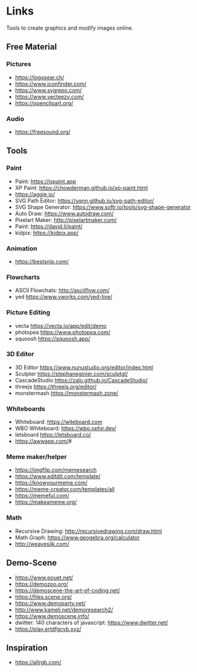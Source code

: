 # Links

Tools to create graphics and modify images online.

## Free Material

### Pictures

- <https://logosear.ch/>
- <https://www.iconfinder.com/>
- <https://www.svgrepo.com/>
- <https://www.vecteezy.com/>
- <https://openclipart.org/>

### Audio

- <https://freesound.org/>

## Tools

### Paint

- Paint: <https://jspaint.app>
- XP Paint: <https://chowderman.github.io/xp-paint.html>
- <https://aggie.io/>
- SVG Path Editor: <https://yqnn.github.io/svg-path-editor/>
- SVG Shape Generator: <https://www.softr.io/tools/svg-shape-generator>
- Auto Draw: <https://www.autodraw.com/>
- Pixelart Maker: <http://pixelartmaker.com/>
- Paint: <https://david.li/paint/>
- kidpix: <https://kidpix.app/>

### Animation

- <https://bestsnip.com/>

### Flowcharts

- ASCII Flowchats: <http://asciiflow.com/>
- yed <https://www.yworks.com/yed-live/>

### Picture Editing

- vecta <https://vecta.io/app/edit/demo>
- photopea <https://www.photopea.com/>
- squoosh <https://squoosh.app/>

### 3D Editor

- 3D Editor <https://www.nunustudio.org/editor/index.html>
- Sculpter <https://stephaneginier.com/sculptgl/>
- CascadeStudio <https://zalo.github.io/CascadeStudio/>
- threejs <https://threejs.org/editor/>
- monstermash <https://monstermash.zone/>

### Whiteboards

- Whiteboard: <https://witeboard.com>
- WBO Whiteboard: <https://wbo.ophir.dev/>
- letsboard <https://letsboard.co/>
- <https://awwapp.com/>#

### Meme maker/helper

- <https://imgflip.com/memesearch>
- <https://www.editdit.com/template/>
- <https://knowyourmeme.com/>
- <https://meme-creator.com/templates/all>
- <https://memeful.com/>
- <https://makeameme.org/>

### Math

- Recursive Drawing: <http://recursivedrawing.com/draw.html>
- Math Graph: <https://www.geogebra.org/calculator>
- <http://weavesilk.com/>

## Demo-Scene

- <https://www.pouet.net/>
- <https://demozoo.org/>
- <https://demoscene-the-art-of-coding.net/>
- <https://files.scene.org/>
- <https://www.demoparty.net/>
- <http://www.kameli.net/demoresearch2/>
- <https://www.demoscene.info/>
- dwitter: 140 characters of javascript: <https://www.dwitter.net/>
- <https://play.ertdfgcvb.xyz/>

## Inspiration

- <https://allrgb.com/>

